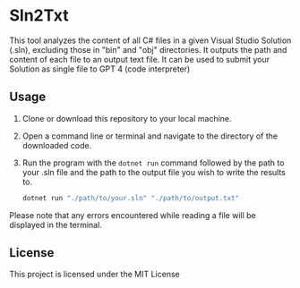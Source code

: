 # Sln2Txt

This tool analyzes the content of all C# files in a given Visual Studio Solution (.sln), excluding those in "bin" and "obj" directories. It outputs the path and content of each file to an output text file.
It can be used to submit your Solution as single file to GPT 4 (code interpreter)

## Usage

1. Clone or download this repository to your local machine.

2. Open a command line or terminal and navigate to the directory of the downloaded code.

3. Run the program with the `dotnet run` command followed by the path to your .sln file and the path to the output file you wish to write the results to. 

    ```bash
    dotnet run "./path/to/your.sln" "./path/to/output.txt"
    ```

Please note that any errors encountered while reading a file will be displayed in the terminal.

## License

This project is licensed under the MIT License 
